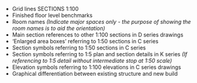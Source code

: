 - Grid lines SECTIONS 1:100
- Finished floor level benchmarks
- Room names
_(Indicate major spaces only - the purpose of showing the room names is to aid the
orientation)_
- Main section references to other 1:100 sections in D series drawings
- ‘Enlarged area boxes’ referring to 1:50 sections in C series
- Section symbols referring to 1:50 sections in C series
- Section symbols referring to 1:5 plan and section details in K series
_(If referencing to 1:5 detail without intermediate stop at 1:50 scale)_
- Elevation symbols referring to 1:100 elevations in C series drawings
- Graphical differentiation between existing structure and new build
